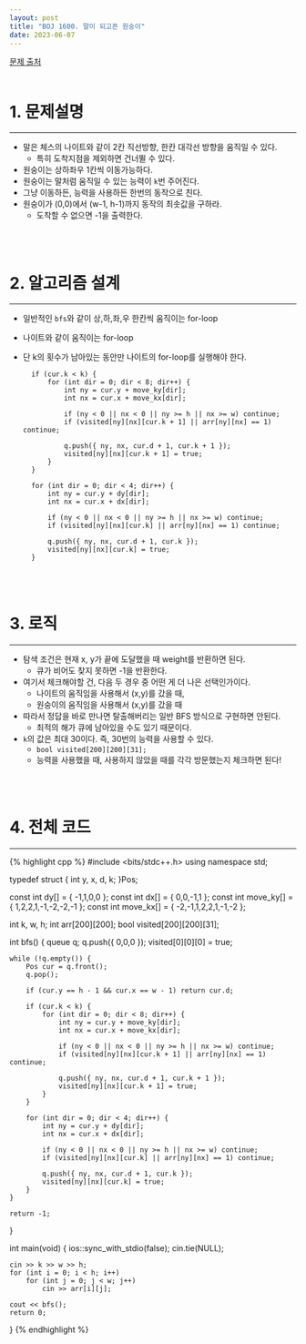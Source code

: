 ```yaml
---
layout: post
title: "BOJ 1600. 말이 되고픈 원숭이"
date: 2023-06-07
---
```


[문제 출처](https://www.acmicpc.net/problem/1600) <br/><br/>

# 1. 문제설명
<hr>

- 말은 체스의 나이트와 같이 2칸 직선방향, 한칸 대각선 방향을 움직일 수 있다.
  - 특히 도착지점을 제외하면 건너뛸 수 있다.
- 원숭이는 상하좌우 1칸씩 이동가능하다.
- 원숭이는 말처럼 움직일 수 있는 능력이 `k`번 주어진다.
- 그냥 이동하든, 능력을 사용하든 한번의 동작으로 친다.
- 원숭이가 (0,0)에서 (w-1, h-1)까지 동작의 최솟값을 구하라.
  - 도착할 수 없으면 -1을 출력한다.


<br/><br/>

# 2. 알고리즘 설계
<hr>

- 일반적인 `bfs`와 같이 상,하,좌,우 한칸씩 움직이는 for-loop
- 나이트와 같이 움직이는 for-loop
- 단 k의 횟수가 남아있는 동안만 나이트의 for-loop를 실행해야 한다.

  ```
  	if (cur.k < k) {
		for (int dir = 0; dir < 8; dir++) {
			int ny = cur.y + move_ky[dir];
			int nx = cur.x + move_kx[dir];

			if (ny < 0 || nx < 0 || ny >= h || nx >= w) continue;
			if (visited[ny][nx][cur.k + 1] || arr[ny][nx] == 1) continue;

			q.push({ ny, nx, cur.d + 1, cur.k + 1 });
			visited[ny][nx][cur.k + 1] = true;
		}
	}

	for (int dir = 0; dir < 4; dir++) {
		int ny = cur.y + dy[dir];
		int nx = cur.x + dx[dir];

		if (ny < 0 || nx < 0 || ny >= h || nx >= w) continue;
		if (visited[ny][nx][cur.k] || arr[ny][nx] == 1) continue;

		q.push({ ny, nx, cur.d + 1, cur.k });
		visited[ny][nx][cur.k] = true;
	}
  ```


<br/><br/>

# 3. 로직
<hr>

- 탐색 조건은 현재 x, y가 끝에 도달했을 때 weight를 반환하면 된다.
  - 큐가 비어도 찾지 못하면 -1을 반환한다.
- 여기서 체크해야할 건, 다음 두 경우 중 어떤 게 더 나은 선택인가이다.
  - 나이트의 움직임을 사용해서 (x,y)를 갔을 때,
  - 원숭이의 움직임을 사용해서 (x,y)를 갔을 때
- 따라서 정답을 바로 만나면 탈출해버리는 일반 BFS 방식으로 구현하면 안된다.
  - 최적의 해가 큐에 남아있을 수도 있기 때문이다.
- `k`의 값은 최대 30이다. 즉, 30번의 능력을 사용할 수 있다.
  - `bool visited[200][200][31];`
  - 능력을 사용했을 때, 사용하지 않았을 때를 각각 방문했는지 체크하면 된다!


<br/><br/>

# 4. 전체 코드
<hr>

{% highlight cpp %}
#include <bits/stdc++.h>
using namespace std;

typedef struct {
	int y, x, d, k;
}Pos;

const int dy[] = { -1,1,0,0 };
const int dx[] = { 0,0,-1,1 };
const int move_ky[] = { 1,2,2,1,-1,-2,-2,-1 };
const int move_kx[] = { -2,-1,1,2,2,1,-1,-2 };

int k, w, h;
int arr[200][200];
bool visited[200][200][31];

int bfs() {
	queue<Pos> q;
	q.push({ 0,0,0 });
	visited[0][0][0] = true;

	while (!q.empty()) {
		Pos cur = q.front();
		q.pop();

		if (cur.y == h - 1 && cur.x == w - 1) return cur.d;

		if (cur.k < k) {
			for (int dir = 0; dir < 8; dir++) {
				int ny = cur.y + move_ky[dir];
				int nx = cur.x + move_kx[dir];

				if (ny < 0 || nx < 0 || ny >= h || nx >= w) continue;
				if (visited[ny][nx][cur.k + 1] || arr[ny][nx] == 1) continue;

				q.push({ ny, nx, cur.d + 1, cur.k + 1 });
				visited[ny][nx][cur.k + 1] = true;
			}
		}

		for (int dir = 0; dir < 4; dir++) {
			int ny = cur.y + dy[dir];
			int nx = cur.x + dx[dir];

			if (ny < 0 || nx < 0 || ny >= h || nx >= w) continue;
			if (visited[ny][nx][cur.k] || arr[ny][nx] == 1) continue;

			q.push({ ny, nx, cur.d + 1, cur.k });
			visited[ny][nx][cur.k] = true;
		}
	}

	return -1;
}

int main(void)
{
	ios::sync_with_stdio(false);
	cin.tie(NULL);

	cin >> k >> w >> h;
	for (int i = 0; i < h; i++)
		for (int j = 0; j < w; j++)
			cin >> arr[i][j];

	cout << bfs();
	return 0;
}
{% endhighlight %}